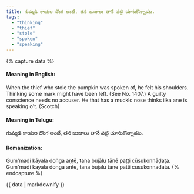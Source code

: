 ```yaml
---
title: గుమ్మడి కాయల దొంగ అంటే, తన బుజాలు తానే పట్టి చూసుకొన్నాడట.
tags:
  - "thinking"
  - "thief"
  - "stole"
  - "spoken"
  - "speaking"
---
```


{% capture data %}
#### Meaning in English:
When the thief who stole the pumpkin was spoken of, he felt his shoulders.
Thinking some mark might have been left.
(See No. 1407.)
A guilty conscience needs no accuser.
He that has a mucklc nose thinks ilka ane is speaking o't. (Scotch)

#### Meaning in Telugu:
గుమ్మడి కాయల దొంగ అంటే, తన బుజాలు తానే పట్టి చూసుకొన్నాడట.

#### Romanization:
Gum'maḍi kāyala doṅga aṇṭē, tana bujālu tānē paṭṭi cūsukonnāḍaṭa.
Gum'madi kayala donga ante, tana bujalu tane patti cusukonnadata.
{% endcapture %}

{{ data | markdownify }}

